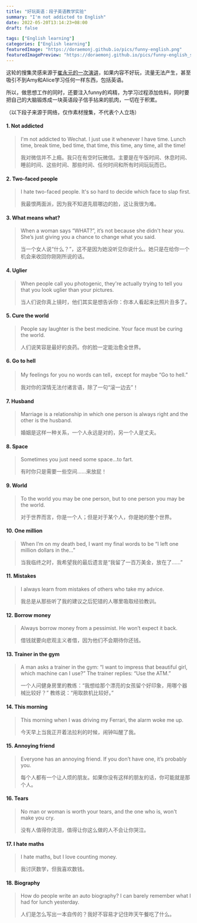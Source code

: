 ```yaml
---
title: "好玩英语：段子英语教学实验"
summary: "I'm not addicted to English"
date: 2022-05-20T13:14:23+08:00
draft: false

tags: ["English learning"]
categories: ["English learning"]
featuredImage: "https://doraemonj.github.io/pics/funny-english.png"
featuredImagePreview: "https://doraemonj.github.io/pics/funny-english_s.png"
---
```


这轮的搜集灵感来源于[崔永元的一次演讲](https://www.youtube.com/watch?v=IFWmlvojXLg)，如果内容不好玩，流量无法产生，甚至吸引不到Amy和Alice学习任何一样东西，包括英语。

所以，做思想工作的同时，还要注入funny的鸡精，为学习过程添加佐料，同时要把自己的大脑锻炼成一块英语段子信手拈来的肌肉，一切在于积累。

（以下段子来源于网络，仅作素材搜集，不代表个人立场）

#### 1. Not addicted


>    I'm not addicted to Wechat. I just use it whenever I have time. Lunch time, break time, bed time, that time, this time, any time, all the time!
>
>    我对微信并不上瘾。我只在有空时玩微信。主要是在午饭时间、休息时间、睡前时间、这些时间、那些时间、任何时间和所有时间玩玩而已。

#### 2. Two-faced people

>   I hate two-faced people. It's so hard to decide which face to slap first.
>
>   我最恨两面派，因为我不知道先扇哪边的脸，这让我很为难。

#### 3. What means what?

>    When a woman says “WHAT?”, it’s not because she didn't hear you. She’s just giving you a chance to change what you said.
>
>    当一个女人说“什么？”，这不是因为她没听见你说什么。她只是在给你一个机会来收回你刚刚所说的话。

#### 4. Uglier

>    When people call you photogenic, they're actually trying to tell you that you look uglier than your pictures.
>
>    当人们说你真上镜时，他们其实是想告诉你：你本人看起来比照片丑多了。

#### 5. Cure the world

>   People say laughter is the best medicine. Your face must be curing the world.
>
>   人们说笑容是最好的良药。你的脸一定能治愈全世界。

#### 6. Go to hell

>    My feelings for you no words can tell，except for maybe “Go to hell.”
>
>    我对你的深情无法付诸言语，除了一句“滚一边去”！

#### 7. Husband

>   Marriage is a relationship in which one person is always right and the other is the husband.
>
>   婚姻是这样一种关系，一个人永远是对的，另一个人是丈夫。

#### 8. Space

>    Sometimes you just need some space...to fart.
>
>    有时你只是需要一些空间……来放屁！

#### 9. World

>    To the world you may be one person, but to one person you may be the world.
>
>    对于世界而言，你是一个人；但是对于某个人，你是她的整个世界。

#### 10. One million

>   When I’m on my death bed, I want my final words to be “I left one million dollars in the…”
>
>   当我临终之时，我希望我的最后遗言是“我留了一百万美金，放在了……”

#### 11. Mistakes

>    I always learn from mistakes of others who take my advice.
>
>    我总是从那些听了我的建议之后犯错的人哪里吸取经验教训。

#### 12. Borrow money

>    Always borrow money from a pessimist. He won’t expect it back.
>
>    借钱就要向悲观主义者借，因为他们不会期待你还钱。

#### 13. Trainer in the gym

>    A man asks a trainer in the gym: “I want to impress that beautiful girl, which machine can I use?” The trainer replies: “Use the ATM.”
>
>    一个人问健身房里的教练：“我想给那个漂亮的女孩留个好印象，用哪个器械比较好？” 教练说：“用取款机比较好。”

#### 14. This morning

>   This morning when I was driving my Ferrari, the alarm woke me up.
>
>   今天早上当我正开着法拉利的时候，闹钟叫醒了我。

#### 15. Annoying friend

>   Everyone has an annoying friend. If you don’t have one, it’s probably you.
>
>   每个人都有一个让人烦的朋友。如果你没有这样的朋友的话，你可能就是那个人。

#### 16. Tears

>   No man or woman is worth your tears, and the one who is, won't make you cry.
>
>   没有人值得你流泪，值得让你这么做的人不会让你哭泣。

#### 17. I hate maths

>   I hate maths, but I love counting money.
>
>   我讨厌数学，但我喜欢数钱。

#### 18. Biography

>   How do people write an auto biography? I can barely remember what I had for lunch yesterday.
>
>   人们是怎么写出一本自传的？我好不容易才记住昨天午餐吃了什么。
